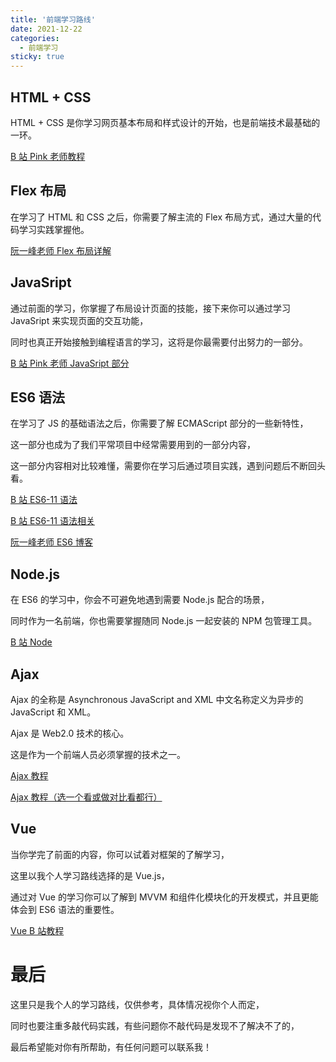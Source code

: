```yaml
---
title: '前端学习路线'
date: 2021-12-22
categories:
  - 前端学习
sticky: true
---
```


## HTML + CSS

HTML + CSS 是你学习网页基本布局和样式设计的开始，也是前端技术最基础的一环。

[B 站 Pink 老师教程](https://www.bilibili.com/video/BV14J4114768?from=search&seid=850491121892816074&spm_id_from=333.337.0.0)

## Flex 布局

在学习了 HTML 和 CSS 之后，你需要了解主流的 Flex 布局方式，通过大量的代码学习实践掌握他。

[阮一峰老师 Flex 布局详解](https://www.ruanyifeng.com/blog/2015/07/flex-grammar.html)

## JavaSript

通过前面的学习，你掌握了布局设计页面的技能，接下来你可以通过学习 JavaSript 来实现页面的交互功能，

同时也真正开始接触到编程语言的学习，这将是你最需要付出努力的一部分。

[B 站 Pink 老师 JavaSript 部分](https://www.bilibili.com/video/BV1Sy4y1C7ha/?spm_id_from=333.788.recommend_more_video.1)

## ES6 语法

在学习了 JS 的基础语法之后，你需要了解 ECMAScript 部分的一些新特性，

这一部分也成为了我们平常项目中经常需要用到的一部分内容，

这一部分内容相对比较难懂，需要你在学习后通过项目实践，遇到问题后不断回头看。

[B 站 ES6-11 语法](https://www.bilibili.com/video/BV1Kt411w7MP?from=search&seid=10453882296079907533&spm_id_from=333.337.0.0)

[B 站 ES6-11 语法相关](https://www.bilibili.com/video/BV1uK411H7on?from=search&seid=10453882296079907533&spm_id_from=333.337.0.0)

[阮一峰老师 ES6 博客](https://es6.ruanyifeng.com/#README)

## Node.js

在 ES6 的学习中，你会不可避免地遇到需要 Node.js 配合的场景，

同时作为一名前端，你也需要掌握随同 Node.js 一起安装的 NPM 包管理工具。

[B 站 Node](https://www.bilibili.com/video/BV13V411b7jH?from=search&seid=11815681827890121420&spm_id_from=333.337.0.0)

## Ajax

Ajax 的全称是 Asynchronous JavaScript and XML 中文名称定义为异步的 JavaScript 和 XML。

Ajax 是 Web2.0 技术的核心。

这是作为一个前端人员必须掌握的技术之一。

[Ajax 教程](https://www.bilibili.com/video/BV1WC4y1b78y?from=search&seid=3731079614521874754&spm_id_from=333.337.0.0)

[Ajax 教程（选一个看或做对比看都行）](https://www.bilibili.com/video/BV1ji4y1876Y?from=search&seid=3731079614521874754&spm_id_from=333.337.0.0)

## Vue

当你学完了前面的内容，你可以试着对框架的了解学习，

这里以我个人学习路线选择的是 Vue.js，

通过对 Vue 的学习你可以了解到 MVVM 和组件化模块化的开发模式，并且更能体会到 ES6 语法的重要性。

[Vue B 站教程](https://www.bilibili.com/video/BV1zq4y1p7ga?from=search&seid=3664584113656401557&spm_id_from=333.337.0.0)

# 最后

这里只是我个人的学习路线，仅供参考，具体情况视你个人而定，

同时也要注重多敲代码实践，有些问题你不敲代码是发现不了解决不了的，

最后希望能对你有所帮助，有任何问题可以联系我！
